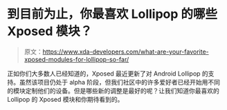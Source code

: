# 到目前为止，你最喜欢 Lollipop 的哪些 Xposed 模块？

> 原文：<https://www.xda-developers.com/what-are-your-favorite-xposed-modules-for-lollipop-so-far/>

正如你们大多数人已经知道的，Xposed 最近更新了对 Android Lollipop 的支持。虽然该项目仍处于 alpha 阶段，但我们社区中的许多爱好者已经开始用不同的模块定制他们的设备。但是哪些新的调整是最好的呢？让我们知道你最喜欢的 Lollipop 的 Xposed 模块和你期待看到的。
